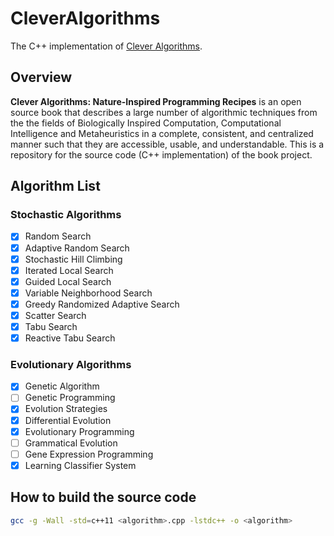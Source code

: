 # CleverAlgorithms

The C++ implementation of [Clever Algorithms](https://github.com/clever-algorithms/CleverAlgorithms).

## Overview

**Clever Algorithms: Nature-Inspired Programming Recipes** is an open source book that describes a large number of algorithmic techniques from the the fields of Biologically Inspired Computation, Computational Intelligence and Metaheuristics in a complete, consistent, and centralized manner such that they are accessible, usable, and understandable. This is a repository for the source code (C++ implementation) of the book project.

## Algorithm List

### Stochastic Algorithms

- [x] Random Search
- [x] Adaptive Random Search
- [x] Stochastic Hill Climbing
- [x] Iterated Local Search
- [x] Guided Local Search
- [x] Variable Neighborhood Search
- [x] Greedy Randomized Adaptive Search
- [x] Scatter Search
- [x] Tabu Search
- [x] Reactive Tabu Search

### Evolutionary Algorithms

- [x] Genetic Algorithm
- [ ] Genetic Programming
- [x] Evolution Strategies
- [x] Differential Evolution
- [x] Evolutionary Programming
- [ ] Grammatical Evolution
- [ ] Gene Expression Programming
- [x] Learning Classifier System

## How to build the source code

```bash
gcc -g -Wall -std=c++11 <algorithm>.cpp -lstdc++ -o <algorithm>
```
